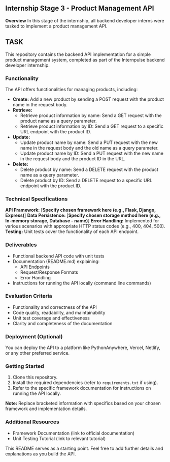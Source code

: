 ## Internship Stage 3 - Product Management API

**Overview**
In this stage of the internship, all backend developer interns were tasked to
implement a product management API.



## TASK

This repository contains the backend API implementation for a simple product management system, completed as part of the Internpulse backend developer internship.

### Functionality

The API offers functionalities for managing products, including:

* **Create:** Add a new product by sending a POST request with the product name in the request body.
* **Retrieve:**
    * Retrieve product information by name: Send a GET request with the product name as a query parameter.
    * Retrieve product information by ID: Send a GET request to a specific URL endpoint with the product ID.
* **Update:**
    * Update product name by name: Send a PUT request with the new name in the request body and the old name as a query parameter.
    * Update product name by ID: Send a PUT request with the new name in the request body and the product ID in the URL.
* **Delete:**
    * Delete product by name: Send a DELETE request with the product name as a query parameter.
    * Delete product by ID: Send a DELETE request to a specific URL endpoint with the product ID.

### Technical Specifications

**API Framework:** [**Specify chosen framework here (e.g., Flask, Django, Express)**]
**Data Persistence:** [**Specify chosen storage method here (e.g., In-memory storage, Database - name)**]
**Error Handling:** Implemented for various scenarios with appropriate HTTP status codes (e.g., 400, 404, 500).
**Testing:** Unit tests cover the functionality of each API endpoint.

### Deliverables

* Functional backend API code with unit tests
* Documentation (README.md) explaining:
    * API Endpoints
    * Request/Response Formats
    * Error Handling
* Instructions for running the API locally (command line commands)

### Evaluation Criteria

* Functionality and correctness of the API
* Code quality, readability, and maintainability
* Unit test coverage and effectiveness
* Clarity and completeness of the documentation

### Deployment (Optional)

You can deploy the API to a platform like PythonAnywhere, Vercel, Netlify, or any other preferred service. 

### Getting Started

1. Clone this repository.
2. Install the required dependencies (refer to `requirements.txt` if using).
3. Refer to the specific framework documentation for instructions on running the API locally.

**Note:** Replace bracketed information with specifics based on your chosen framework and implementation details.

### Additional Resources

* Framework Documentation (link to official documentation)
* Unit Testing Tutorial (link to relevant tutorial)

This README serves as a starting point. Feel free to add further details and explanations as you build the API.
